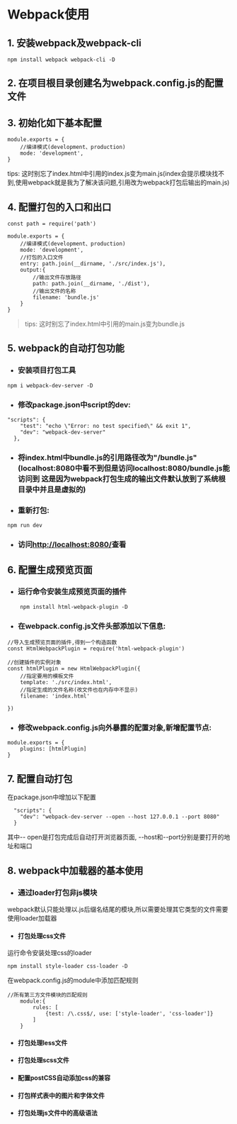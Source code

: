 # Webpack使用

## 1.  安装webpack及webpack-cli

```
npm install webpack webpack-cli -D
```

## 2. 在项目根目录创建名为webpack.config.js的配置文件

## 3. 初始化如下基本配置

```
module.exports = {
    //编译模式(development、production)
    mode: 'development',
}
```
tips: 这时别忘了index.html中引用的index.js变为main.js(index会提示模块找不到,使用webpack就是我为了解决该问题,引用改为webpack打包后输出的main.js)

## 4. 配置打包的入口和出口

```
const path = require('path')

module.exports = {
    //编译模式(development、production)
    mode: 'development',
    //打包的入口文件
    entry: path.join(__dirname, './src/index.js'),
    output:{
        //输出文件存放路径
        path: path.join(__dirname, './dist'),
        //输出文件的名称
        filename: 'bundle.js'
    }
}
```

> tips: 这时别忘了index.html中引用的main.js变为bundle.js

## 5. webpack的自动打包功能

- ### 安装项目打包工具

```
npm i webpack-dev-server -D
```
- ### 修改package.json中script的dev:

```
"scripts": {
    "test": "echo \"Error: no test specified\" && exit 1",
    "dev": "webpack-dev-server"
  },
```
- ### 将index.html中bundle.js的引用路径改为"/bundle.js"(localhost:8080中看不到但是访问localhost:8080/bundle.js能访问到  这是因为webpack打包生成的输出文件默认放到了系统根目录中并且是虚拟的)
- ### 重新打包:
```
npm run dev
```

- ### 访问<http://localhost:8080/>查看

## 6. 配置生成预览页面
- ### 运行命令安装生成预览页面的插件
```
    npm install html-webpack-plugin -D
```
- ### 在webpack.config.js文件头部添加以下信息:
```
//导入生成预览页面的插件,得到一个构造函数
const HtmlWebpackPlugin = require('html-webpack-plugin')

//创建插件的实例对象
const htmlPlugin = new HtmlWebpackPlugin({
    //指定要用的模板文件
    template: './src/index.html',
    //指定生成的文件名称(改文件也在内存中不显示)
    filename: 'index.html'

})
```
- ### 修改webpack.config.js向外暴露的配置对象,新增配置节点:
```
module.exports = {
    plugins: [htmlPlugin]
}
```
## 7. 配置自动打包
在package.json中增加以下配置
```
  "scripts": {
    "dev": "webpack-dev-server --open --host 127.0.0.1 --port 8080"
  }
```
其中-- open是打包完成后自动打开浏览器页面, --host和--port分别是要打开的地址和端口

## 8. webpack中加载器的基本使用

* ### 通过loader打包非js模块

webpack默认只能处理以.js后缀名结尾的模块,所以需要处理其它类型的文件需要使用loader加载器

- #### 打包处理css文件

运行命令安装处理css的loader

```
npm install style-loader css-loader -D
```

在webpack.config.js的module中添加匹配规则

```
//所有第三方文件模块的匹配规则
    module:{
        rules: [
            {test: /\.css$/, use: ['style-loader', 'css-loader']}
        ]
    }
```



- #### 打包处理less文件

- #### 打包处理scss文件

- #### 配置postCSS自动添加css的兼容

- #### 打包样式表中的图片和字体文件

- #### 打包处理js文件中的高级语法

